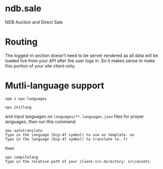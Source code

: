 # ndb.sale

NDB Auction and Direct Sale

# Routing

The logged-in section doesn’t need to be server rendered as all data will be loaded live from your API after the user logs in. So it makes sense to make this portion of your site client-only.

# Mutli-language support

    npm i npx-languages

    npx initlang

and input languages on `languages/**.languages.json` files for proper languages, then run this command:

    npx autotranslate
    Type in the language (bcp-47 symbol) to use as template. en
    Type in the language (bcp-47 symbol) to translate to. fr

then

    npx compilelang
    Type in the relative path of your client-src-directory: src/assets
